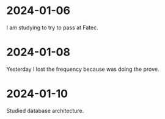 # 2024-01-06
I am studying to try to pass at Fatec.

# 2024-01-08
Yesterday I lost the frequency because was doing the prove.

# 2024-01-10
Studied database architecture.

